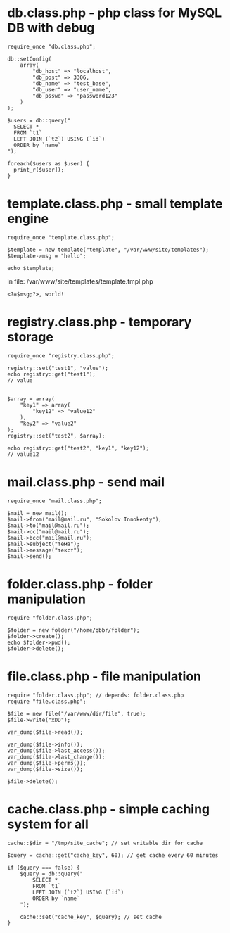 db.class.php - php class for MySQL DB with debug
================================================

	require_once "db.class.php";

	db::setConfig(
		array(
			"db_host" => "localhost",
			"db_post" => 3306,
			"db_name" => "test_base",
			"db_user" => "user_name",
			"db_psswd" => "password123"
		)
	);

	$users = db::query("
	  SELECT *
	  FROM `t1`
	  LEFT JOIN (`t2`) USING (`id`)
	  ORDER by `name`
	");

	foreach($users as $user) {
	  print_r($user]);
	}



template.class.php - small template engine
==========================================

	require_once "template.class.php";

	$template = new template("template", "/var/www/site/templates");
	$template->msg = "hello";

	echo $template;


in file: /var/www/site/templates/template.tmpl.php

	<?=$msg;?>, world!



registry.class.php - temporary storage
======================================

	require_once "registry.class.php";

	registry::set("test1", "value");
	echo registry::get("test1");
	// value


	$array = array(
		"key1" => array(
			"key12" => "value12"
		),
		"key2" => "value2"
	);
	registry::set("test2", $array);

	echo registry::get("test2", "key1", "key12");
	// value12



mail.class.php - send mail
==========================

	require_once "mail.class.php";

	$mail = new mail();
	$mail->from("mail@mail.ru", "Sokolov Innokenty");
	$mail->to("mail@mail.ru");
	$mail->cc("mail@mail.ru");
	$mail->bcc("mail@mail.ru");
	$mail->subject("тема");
	$mail->message("текст");
	$mail->send();



folder.class.php - folder manipulation
======================================

	require "folder.class.php";

	$folder = new folder("/home/qbbr/folder");
	$folder->create();
	echo $folder->pwd();
	$folder->delete();



file.class.php - file manipulation
==================================

	require "folder.class.php"; // depends: folder.class.php
	require "file.class.php";

	$file = new file("/var/www/dir/file", true);
	$file->write("xDD");

	var_dump($file->read());

	var_dump($file->info());
	var_dump($file->last_access());
	var_dump($file->last_change());
	var_dump($file->perms());
	var_dump($file->size());

	$file->delete();



cache.class.php - simple caching system for all
===============================================

	cache::$dir = "/tmp/site_cache"; // set writable dir for cache

	$query = cache::get("cache_key", 60); // get cache every 60 minutes

	if ($query === false) {
		$query = db::query("
			SELECT *
			FROM `t1`
			LEFT JOIN (`t2`) USING (`id`)
			ORDER by `name`
		");

		cache::set("cache_key", $query); // set cache
	}
